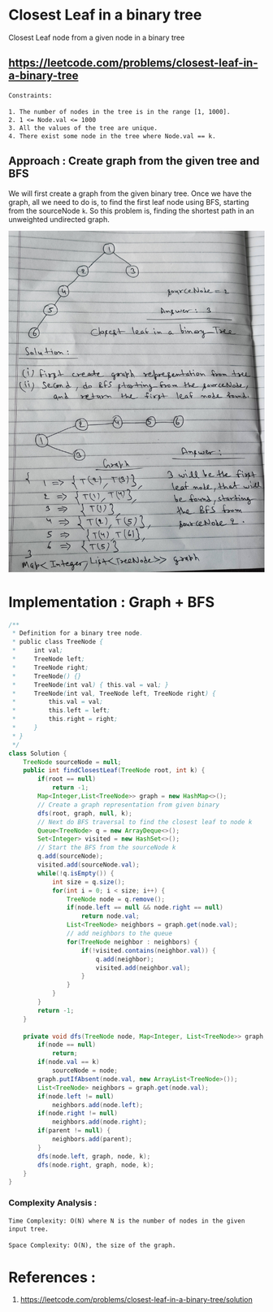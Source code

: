 # Closest Leaf in a binary tree
Closest Leaf node from a given node in a binary tree

## https://leetcode.com/problems/closest-leaf-in-a-binary-tree

```
Constraints:

1. The number of nodes in the tree is in the range [1, 1000].
2. 1 <= Node.val <= 1000
3. All the values of the tree are unique.
4. There exist some node in the tree where Node.val == k.

```


## Approach : Create graph from the given tree and BFS
We will first create a graph from the given binary tree. Once we have the graph, all we need to do is, to find the first leaf node using BFS, starting from the sourceNode `k`.
So this problem is, finding the shortest path in an unweighted undirected graph. 

!["Closest leaf in a binary tree"](closest-leaf-in-a-binary-tree.jpg?raw=true)

# Implementation : Graph + BFS
```java
/**
 * Definition for a binary tree node.
 * public class TreeNode {
 *     int val;
 *     TreeNode left;
 *     TreeNode right;
 *     TreeNode() {}
 *     TreeNode(int val) { this.val = val; }
 *     TreeNode(int val, TreeNode left, TreeNode right) {
 *         this.val = val;
 *         this.left = left;
 *         this.right = right;
 *     }
 * }
 */
class Solution {
    TreeNode sourceNode = null;
    public int findClosestLeaf(TreeNode root, int k) {
        if(root == null)
            return -1;
        Map<Integer,List<TreeNode>> graph = new HashMap<>();
        // Create a graph representation from given binary 
        dfs(root, graph, null, k);
        // Next do BFS traversal to find the closest leaf to node k
        Queue<TreeNode> q = new ArrayDeque<>();
        Set<Integer> visited = new HashSet<>();
        // Start the BFS from the sourceNode k
        q.add(sourceNode);
        visited.add(sourceNode.val);
        while(!q.isEmpty()) {
            int size = q.size();
            for(int i = 0; i < size; i++) {
                TreeNode node = q.remove();
                if(node.left == null && node.right == null)
                    return node.val;
                List<TreeNode> neighbors = graph.get(node.val);
                // add neighbors to the queue
                for(TreeNode neighbor : neighbors) {
                    if(!visited.contains(neighbor.val)) {
                        q.add(neighbor);
                        visited.add(neighbor.val);
                    }  
                }
            }
        }
        return -1;
    }
    
    private void dfs(TreeNode node, Map<Integer, List<TreeNode>> graph, TreeNode parent, int k) {
        if(node == null)
            return;
        if(node.val == k)
            sourceNode = node;
        graph.putIfAbsent(node.val, new ArrayList<TreeNode>());
        List<TreeNode> neighbors = graph.get(node.val);
        if(node.left != null)
            neighbors.add(node.left);
        if(node.right != null)
            neighbors.add(node.right);
        if(parent != null) {
            neighbors.add(parent);
        }
        dfs(node.left, graph, node, k);
        dfs(node.right, graph, node, k);
    }
}
```

### Complexity Analysis :
```
Time Complexity: O(N) where N is the number of nodes in the given input tree.

Space Complexity: O(N), the size of the graph.
```


# References :
1. https://leetcode.com/problems/closest-leaf-in-a-binary-tree/solution

